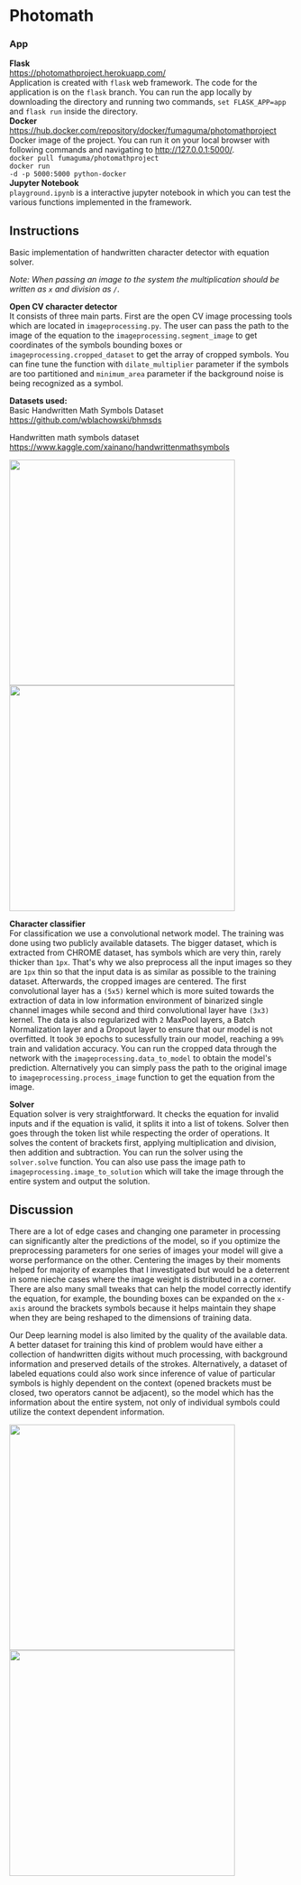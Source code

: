 # Photomath

### App

**Flask**<br/>
https://photomathproject.herokuapp.com/<br/>
Application is created with <code>flask</code> web framework. The code for the application is on the <code>flask</code> branch. You can run the app locally by downloading the directory and running two commands, <code>set FLASK_APP=app</code> and <code>flask run</code> inside the directory.<br/>
**Docker**<br/>
https://hub.docker.com/repository/docker/fumaguma/photomathproject<br/>
Docker image of the project. You can run it on your local browser with following commands and navigating to http://127.0.0.1:5000/. <br/>
<code>docker pull fumaguma/photomathproject</code><br/>
<code>docker run -d -p 5000:5000 python-docker</code><br/>
**Jupyter Notebook**<br/>
<code>playground.ipynb</code> is a interactive jupyter notebook in which you can test the various functions implemented in the framework.

## Instructions
Basic implementation of handwritten character detector with equation solver. 

*Note: When passing an image to the system the multiplication should be written as `x` and division as `/`.*

**Open CV character detector**<br/>
It consists of three main parts.
First are the open CV image processing tools which are located in <code>imageprocessing.py</code>. The user can pass the path to the image of the equation to the <code>imageprocessing.segment_image</code> to get coordinates of the symbols bounding boxes or <code>imageprocessing.cropped_dataset</code> to get the array of cropped symbols.
You can fine tune the function with <code>dilate_multiplier</code> parameter if the symbols are too partitioned and <code>minimum_area</code> parameter if the background noise is being recognized as a symbol.

**Datasets used:<br/>**
 Basic Handwritten Math Symbols Dataset<br/>
 https://github.com/wblachowski/bhmsds

 Handwritten math symbols dataset<br/>
 https://www.kaggle.com/xainano/handwrittenmathsymbols

<p float="left">
  <img src="https://user-images.githubusercontent.com/53495210/149681422-ab9810e2-5bdf-4f35-890b-e434910bb69f.png"/ width="400">
  <img src="https://user-images.githubusercontent.com/53495210/149789537-5c83d79f-3cac-4a80-9988-238d3cb2f60c.png"/ width="400">
</p>

**Character classifier**<br/>
For classification we use a convolutional network model. The training was done using two publicly available datasets. 
The bigger dataset, which is extracted from CHROME dataset, has symbols which are very thin, rarely thicker than `1px`. That's why we also preprocess all the input images so
they are `1px` thin so that the input data is as similar as possible to the training dataset. Afterwards, the cropped images are centered.
The first convolutional layer has a `(5x5)` kernel which is more suited towards the extraction of data in low information environment of binarized single channel images while second and third convolutional layer have `(3x3)` kernel. The data is
also regularized with `2` MaxPool layers, a Batch Normalization layer and a Dropout layer to ensure that our model is not overfitted.
It took `30` epochs to sucessfully train our model, reaching a `99%` train and validation accuracy. You can run the cropped data through the network with the <code>imageprocessing.data_to_model</code> to obtain the model's prediction. Alternatively you can simply pass the path to the original image to <code>imageprocessing.process_image</code> function to get the equation from the image.

**Solver**<br/>
Equation solver is very straightforward. It checks the equation for invalid inputs and if the equation is valid, it splits it into a list of tokens. Solver then goes through the token list while respecting the order of operations. It solves the content of brackets first, applying multiplication and division, then addition and subtraction. You can run the solver using the <code>solver.solve</code> function. You can also use pass the image path to <code>imageprocessing.image_to_solution</code> which will take the image through the entire system and output the solution.

## Discussion

There are a lot of edge cases and changing one parameter in processing can significantly alter the predictions of the model, so if you optimize the preprocessing parameters for one series of images your model will give a worse performance on the other. Centering the images by their moments helped for majority of examples that I investigated but would be a deterrent in some nieche cases where the image weight is distributed in a corner. There are also many small tweaks that can help the model correctly identify the equation, for example, the bounding boxes can be expanded on the `x-axis` around the brackets symbols because it helps maintain they shape when they are being reshaped to the dimensions of training data.

Our Deep learning model is also limited by the quality of the available data. A better dataset for training this kind of problem would have either a collection of handwritten digits without much processing, with background information and preserved details of the strokes. Alternatively, a dataset of labeled equations could also work since inference of value of particular symbols is highly dependent on the context (opened brackets must be closed, two operators cannot be adjacent), so the model which has the information about the entire system, not only of individual symbols could utilize the context dependent information.

<p float="left">
  <img src="https://user-images.githubusercontent.com/53495210/149847896-6d0f80ab-4686-4beb-a5d1-6ac92cd415db.jpg"/ width="400">
  <img src="https://user-images.githubusercontent.com/53495210/149847509-7a855326-80cc-4b0d-90f2-1e2ec1d8f4a3.jpg"/ width="400">
</p>

